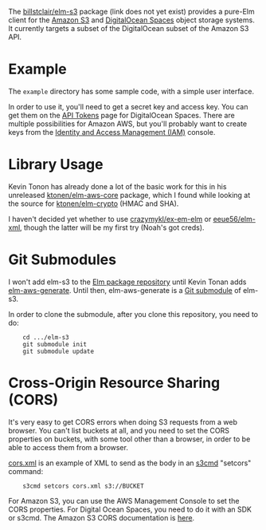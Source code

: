 The [billstclair/elm-s3](http://package.elm-lang.org/packages/billstclair/elm-s3/latest) package (link does not yet exist) provides a pure-Elm client for the [Amazon S3](https://aws.amazon.com/s3/) and [DigitalOcean Spaces](https://developers.digitalocean.com/documentation/spaces/) object storage systems. It currently targets a subset of the DigitalOcean subset of the Amazon S3 API.

# Example

The `example` directory has some sample code, with a simple user interface.

In order to use it, you'll need to get a secret key and access key. You can get them on the [API Tokens](https://cloud.digitalocean.com/settings/api/tokens) page for DigitalOcean Spaces. There are multiple possibilities for Amazon AWS, but you'll probably want to create keys from the [Identity and Access Management (IAM)](https://console.aws.amazon.com/iam/) console.

# Library Usage

Kevin Tonon has already done a lot of the basic work for this in his unreleased [ktonen/elm-aws-core](https://github.com/ktonon/elm-aws-core) package, which I found while looking at the source for [ktonen/elm-crypto](http://package.elm-lang.org/packages/ktonon/elm-crypto/latest) (HMAC and SHA).

I haven't decided yet whether to use [crazymykl/ex-em-elm](http://package.elm-lang.org/packages/crazymykl/ex-em-elm/latest) or [eeue56/elm-xml](http://package.elm-lang.org/packages/eeue56/elm-xml/latest), though the latter will be my first try (Noah's got creds).

# Git Submodules

I won't add elm-s3 to the [Elm package repository](http://package.elm-lang.org) until Kevin Tonan adds [elm-aws-generate](https://github.com/ktonon/elm-aws-generate). Until then, elm-aws-generate is a [Git submodule](https://git-scm.com/docs/gitsubmodules) of elm-s3.

In order to clone the submodule, after you clone this repository, you need to do:

        cd .../elm-s3
        git submodule init
        git submodule update

# Cross-Origin Resource Sharing (CORS)

It's very easy to get CORS errors when doing S3 requests from a web browser. You can't list buckets at all, and you need to set the CORS properties on buckets, with some tool other than a browser, in order to be able to access them from a browser.

[cors.xml](cors.xml) is an example of XML to send as the body in an [s3cmd](http://s3tools.org/s3cmd) "setcors" command:

        s3cmd setcors cors.xml s3://BUCKET
    
For Amazon S3, you can use the AWS Management Console to set the CORS properties. For Digital Ocean Spaces, you need to do it with an SDK or s3cmd. The Amazon S3 CORS documentation is [here](http://docs.aws.amazon.com/AmazonS3/latest/dev/cors.html).
